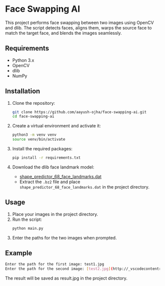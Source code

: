 # Face Swapping AI

This project performs face swapping between two images using OpenCV and dlib. The script detects faces, aligns them, warps the source face to match the target face, and blends the images seamlessly.

## Requirements

- Python 3.x
- OpenCV
- dlib
- NumPy

## Installation

1. Clone the repository:
    ```sh
    git clone https://github.com/aayush-ojha/face-swapping-ai.git
    cd face-swapping-ai
    ```

2. Create a virtual environment and activate it:
    ```sh
    python3 -m venv venv
    source venv/bin/activate
    ```

3. Install the required packages:
    ```sh
    pip install -r requirements.txt
    ```

4. Download the dlib face landmark model:
    - [shape_predictor_68_face_landmarks.dat](http://dlib.net/files/shape_predictor_68_face_landmarks.dat.bz2)
    - Extract the `.bz2` file and place `shape_predictor_68_face_landmarks.dat` in the project directory.

## Usage

1. Place your images in the project directory.
2. Run the script:
    ```sh
    python main.py
    ```
3. Enter the paths for the two images when prompted.

## Example

```sh
Enter the path for the first image: test1.jpg
Enter the path for the second image: [test2.jpg](http://_vscodecontentref_/0)
```

The result will be saved as result.jpg in the project directory.
